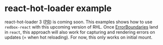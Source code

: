 # react-hot-loader example
react-hot-loader 3 ([PR](https://github.com/gaearon/react-hot-loader/pull/240)) is coming soon. This examples shows how to use `redbox-react` with this upcoming version of RHL. Once [ErrorBoundaries](https://github.com/facebook/react/pull/6020) land in `react`, this approach will also work for capturing and rendering errors on updates (= when hot reloading). For now, this only works on initial mount.